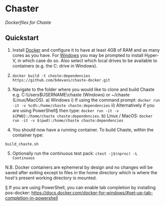 Chaster
=======

*Dockerfiles for Chaste*

Quickstart
----------

1. Install [Docker](https://www.docker.com) and configure it to have at least 4GB of RAM and as many cores as you have. For [Windows](https://docs.docker.com/docker-for-windows/install/#download-docker-for-windows) you may be prompted to install Hyper-V, in which case do so. Also select which local drives to be available to containers (e.g. the C: drive in Windows).

2. `docker build -t chaste:dependencies https://github.com/bdevans/chaste-docker.git`

3. Navigate to the folder where you would like to clone and build Chaste e.g. C:\Users\$USERNAME\chaste (Windows) or ~/chaste (Linux/MacOS).
    a) Windows
    i) If using the command prompt: `docker run -it -v %cd%:/home/chaste chaste:dependencies`
    ii) Alternatively if you are using PowerShell§ then type: `docker run -it -v ${PWD}:/home/chaste chaste:dependencies`.
    b) Linux / MacOS: `docker run -it -v $(pwd):/home/chaste chaste:dependencies`

4. You should now have a running container. To build Chaste, within the container type:
```
build_chaste.sh
```

5. Optionally run the continuous test pack: `ctest -j$(nproc) -L Continuous`


<div class="alert alert-success">
N.B. Docker containers are ephemeral by design and no changes will be saved after exiting except to files in the home directory which is where the host's present working directory is mounted.
</div>

§ If you are using PowerShell, you can enable tab completion by installing pos-docker: https://docs.docker.com/docker-for-windows/#set-up-tab-completion-in-powershell
